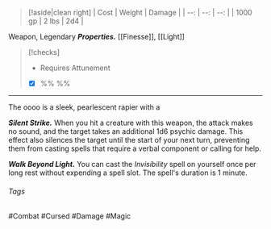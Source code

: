 
> [!aside|clean right]
>|  Cost |  Weight | Damage |
>| --: | --: | --: |
>| 1000 gp | 2 lbs | 2d4 |

Weapon, Legendary
***Properties.*** [[Finesse]], [[Light]]

> [!checks]
> - Requires Attunement‎ ‎ ‎ 
>  - [x] %% %%

****
The oooo is a sleek, pearlescent rapier with a 

***Silent Strike.*** When you hit a creature with this weapon, the attack makes no sound, and the target takes an additional 1d6 psychic damage. This effect also silences the target until the start of your next turn, preventing them from casting spells that require a verbal component or calling for help.

***Walk Beyond Light.*** You can cast the _Invisibility_ spell on yourself once per long rest without expending a spell slot. The spell's duration is 1 minute.



###### Tags
#Combat #Cursed #Damage #Magic